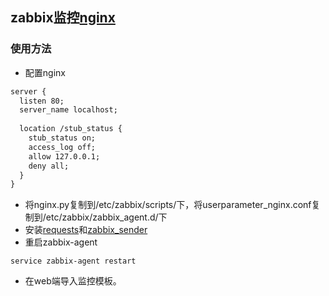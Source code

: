 ## zabbix监控[nginx](http://nginx.org/)
### 使用方法
* 配置nginx
```txt
server {
  listen 80;
  server_name localhost;
        
  location /stub_status {
    stub_status on;
    access_log off;
    allow 127.0.0.1;
    deny all;
  }
} 
```
* 将nginx.py复制到/etc/zabbix/scripts/下，将userparameter_nginx.conf复制到/etc/zabbix/zabbix_agent.d/下<br/>
* 安装[requests](https://github.com/vipwangtian/zabbix/blob/master/README.md)和[zabbix_sender](https://github.com/vipwangtian/zabbix/blob/master/README.md)  
* 重启zabbix-agent
```shell
service zabbix-agent restart
```
* 在web端导入监控模板。
